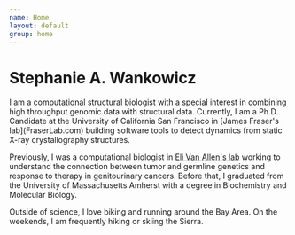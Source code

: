 ```yaml
---
name: Home
layout: default
group: home
---
```



<h1 class="text-center">Stephanie A. Wankowicz</h1>

<p class="lead text-justify">
I am a computational structural biologist with a special interest in combining high throughput genomic data with structural data. Currently, I am a Ph.D. Candidate at the University of California San Francisco in [James Fraser's lab](FraserLab.com) building software tools to detect dynamics from static X-ray crystallography structures. 

Previously, I was a computational biologist in [Eli Van Allen's lab](vanallenlab.dana-farber.org) working to understand the connection between tumor and germline genetics and response to therapy in genitourinary cancers. Before that, I graduated from the University of Massachusetts Amherst with a degree in Biochemistry and Molecular Biology. 

Outside of science, I love biking and running around the Bay Area. On the weekends, I am frequently hiking or skiing the Sierra.  
</p>
